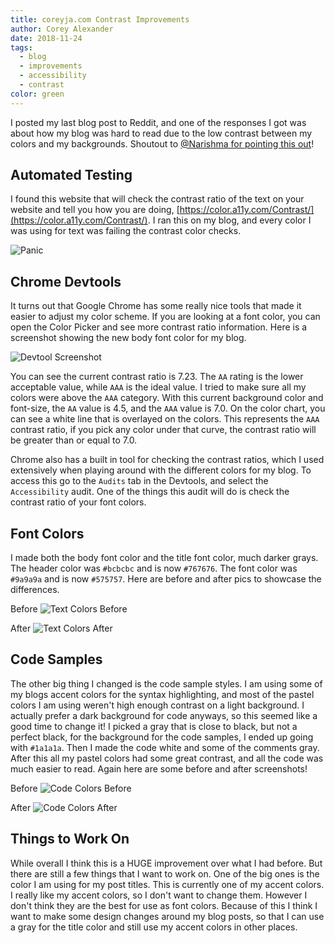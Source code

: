 ```yaml
---
title: coreyja.com Contrast Improvements
author: Corey Alexander
date: 2018-11-24
tags:
  - blog
  - improvements
  - accessibility
  - contrast
color: green
---
```


I posted my last blog post to Reddit, and one of the responses I got was about how my blog was hard to read due to the low contrast between my colors and my backgrounds. Shoutout to [@Narishma for pointing this out](https://www.reddit.com/r/rust/comments/9yek2s/using_rust_faster_devicon_file_preview_with_fzf/ea3xhpb/)!

## Automated Testing

I found this website that will check the contrast ratio of the text on your website and tell you how you are doing, [https://color.a11y.com/Contrast/](https://color.a11y.com/Contrast/). I ran this on my blog, and every color I was using for text was failing the contrast color checks.

![Panic](/images/posts/coreyja-dot-com-contrast-improvements/panic.gif)

## Chrome Devtools

It turns out that Google Chrome has some really nice tools that made it easier to adjust my color scheme. If you are looking at a font color, you can open the Color Picker and see more contrast ratio information. Here is a screenshot showing the new body font color for my blog.

![Devtool Screenshot](/images/posts/coreyja-dot-com-contrast-improvements/devtools-screenshot.png)

You can see the current contrast ratio is 7.23. The `AA` rating is the lower acceptable value, while `AAA` is the ideal value. I tried to make sure all my colors were above the `AAA` category. With this current background color and font-size, the `AA` value is 4.5, and the `AAA` value is 7.0.
On the color chart, you can see a white line that is overlayed on the colors. This represents the `AAA` contrast ratio, if you pick any color under that curve, the contrast ratio will be greater than or equal to 7.0.

Chrome also has a built in tool for checking the contrast ratios, which I used extensively when playing around with the different colors for my blog. To access this go to the `Audits` tab in the Devtools, and select the `Accessibility` audit. One of the things this audit will do is check the contrast ratio of your font colors.

## Font Colors

I made both the body font color and the title font color, much darker grays. The header color was `#bcbcbc` and is now `#767676`. The font color was `#9a9a9a` and is now `#575757`. Here are before and after pics to showcase the differences.

Before
![Text Colors Before](/images/posts/coreyja-dot-com-contrast-improvements/text-colors-before.png)

After
![Text Colors After](/images/posts/coreyja-dot-com-contrast-improvements/text-colors-after.png)

## Code Samples

The other big thing I changed is the code sample styles. I am using some of my blogs accent colors for the syntax highlighting, and most of the pastel colors I am using weren't high enough contrast on a light background. I actually prefer a dark background for code anyways, so this seemed like a good time to change it! I picked a gray that is close to black, but not a perfect black, for the background for the code samples, I ended up going with `#1a1a1a`. Then I made the code white and some of the comments gray. After this all my pastel colors had some great contrast, and all the code was much easier to read. Again here are some before and after screenshots!

Before
![Code Colors Before](/images/posts/coreyja-dot-com-contrast-improvements/code-colors-before.png)

After
![Code Colors After](/images/posts/coreyja-dot-com-contrast-improvements/code-colors-after.png)

## Things to Work On

While overall I think this is a HUGE improvement over what I had before. But there are still a few things that I want to work on. One of the big ones is the color I am using for my post titles. This is currently one of my accent colors. I really like my accent colors, so I don't want to change them. However I don't think they are the best for use as font colors. Because of this I think I want to make some design changes around my blog posts, so that I can use a gray for the title color and still use my accent colors in other places.

